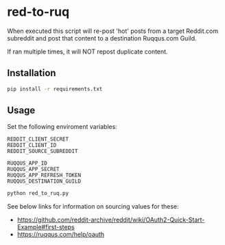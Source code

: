 # red-to-ruq

When executed this script will re-post 'hot' posts from a target Reddit.com subreddit and post that content to a destination Ruqqus.com Guild.

If ran multiple times, it will NOT repost duplicate content.

## Installation

```bash
pip install -r requirements.txt
```

## Usage

Set the following enviroment variables:

```
REDDIT_CLIENT_SECRET
REDDIT_CLIENT_ID
REDDIT_SOURCE_SUBREDDIT

RUQQUS_APP_ID
RUQQUS_APP_SECRET
RUQQUS_APP_REFRESH_TOKEN
RUQQUS_DESTINATION_GUILD
```

```bash
python red_to_ruq.py
```

See below links for information on sourcing values for these:

- https://github.com/reddit-archive/reddit/wiki/OAuth2-Quick-Start-Example#first-steps
- https://ruqqus.com/help/oauth
